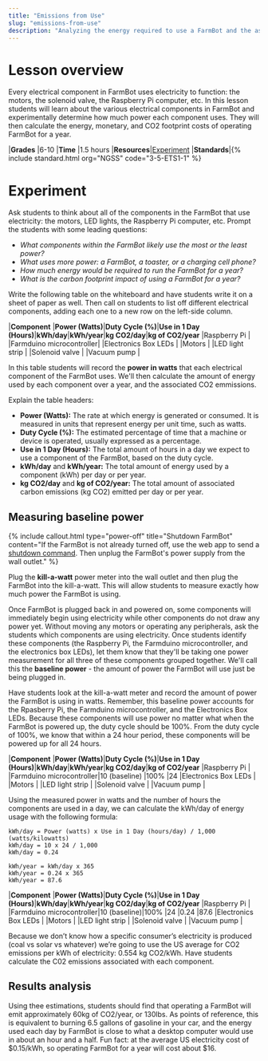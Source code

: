 ```yaml
---
title: "Emissions from Use"
slug: "emissions-from-use"
description: "Analyzing the energy required to use a FarmBot and the associated footprint"
---
```


# Lesson overview

Every electrical component in FarmBot uses electricity to function: the motors, the solenoid valve, the Raspberry Pi computer, etc. In this lesson students will learn about the various electrical components in FarmBot and experimentally determine how much power each component uses. They will then calculate the energy, monetary, and CO2 footprint costs of operating FarmBot for a year.

|**Grades**   |6-10
|**Time**     |1.5 hours
|**Resources**|[Experiment](#experiment)
|**Standards**|{% include standard.html org="NGSS" code="3-5-ETS1-1" %}

# Experiment

Ask students to think about all of the components in the FarmBot that use electricity: the motors, LED lights, the Raspberry Pi computer, etc. Prompt the students with some leading questions:

- _What components within the FarmBot likely use the most or the least power?_
- _What uses more power: a FarmBot, a toaster, or a charging cell phone?_
- _How much energy would be required to run the FarmBot for a year?_
- _What is the carbon footprint impact of using a FarmBot for a year?_

Write the following table on the whiteboard and have students write it on a sheet of paper as well. Then call on students to list off different electrical components, adding each one to a new row on the left-side column.

|**Component**            |**Power (Watts)**|**Duty Cycle (%)**|**Use in 1 Day (Hours)**|**kWh/day**|**kWh/year**|**kg CO2/day**|**kg of CO2/year**
|Raspberry Pi             |
|Farmduino microcontroller|
|Electronics Box LEDs     |
|Motors                   |
|LED light strip          |
|Solenoid valve           |
|Vacuum pump              |

In this table students will record the **power in watts** that each electrical component of the FarmBot uses. We'll then calculate the amount of energy used by each component over a year, and the associated CO2 emmissions.

Explain the table headers:

- **Power (Watts):** The rate at which energy is generated or consumed. It is measured in units that represent energy per unit time, such as watts.
- **Duty Cycle (%):** The estimated percentage of time that a machine or device is operated, usually expressed as a percentage.
- **Use in 1 Day (Hours):** The total amount of hours in a day we expect to use a component of the FarmBot, based on the duty cycle.
- **kWh/day** and **kWh/year:** The total amount of energy used by a component (kWh) per day or per year.
- **kg CO2/day** and **kg of CO2/year:** The total amount of associated carbon emissions (kg CO2) emitted per day or per year.

## Measuring baseline power

{%
include callout.html
type="power-off"
title="Shutdown FarmBot"
content="If the FarmBot is not already turned off, use the web app to send a [shutdown command](https://my.farm.bot/app/designer/settings?highlight=shutdown_farmbot). Then unplug the FarmBot's power supply from the wall outlet."
%}

Plug the **kill-a-watt** power meter into the wall outlet and then plug the FarmBot into the kill-a-watt. This will allow students to measure exactly how much power the FarmBot is using.

Once FarmBot is plugged back in and powered on, some components will immediately begin using electricity while other components do not draw any power yet. Without moving any motors or operating any peripherals, ask the students which components are using electricity. Once students identify these components (the Raspberry Pi, the Farmduino microcontroller, and the electronics box LEDs), let them know that they'll be taking one power measurement for all three of these components grouped together. We'll call this the **baseline power** - the amount of power the FarmBot will use just be being plugged in.

Have students look at the kill-a-watt meter and record the amount of power the FarmBot is using in watts. Remember, this baseline power accounts for the Rpasberry Pi, the Farmduino microcontroller, and the Electronics Box LEDs. Because these components will use power no matter what when the FarmBot is powered up, the duty cycle should be 100%. From the duty cycle of 100%, we know that within a 24 hour period, these components will be powered up for all 24 hours.

|**Component**            |**Power (Watts)**|**Duty Cycle (%)**|**Use in 1 Day (Hours)**|**kWh/day**|**kWh/year**|**kg CO2/day**|**kg of CO2/year**
|Raspberry Pi             |
|Farmduino microcontroller|10 (baseline)    |100%              |24
|Electronics Box LEDs     |
|Motors                   |
|LED light strip          |
|Solenoid valve           |
|Vacuum pump              |

Using the measured power in watts and the number of hours the components are used in a day, we can calculate the kWh/day of energy usage with the following formula:

```
kWh/day = Power (watts) x Use in 1 Day (hours/day) / 1,000 (watts/kilowatts)
kWh/day = 10 x 24 / 1,000
kWh/day = 0.24

kWh/year = kWh/day x 365
kWh/year = 0.24 x 365
kWh/year = 87.6
```

|**Component**            |**Power (Watts)**|**Duty Cycle (%)**|**Use in 1 Day (Hours)**|**kWh/day**|**kWh/year**|**kg CO2/day**|**kg of CO2/year**
|Raspberry Pi             |
|Farmduino microcontroller|10 (baseline)|100%          |24                  |0.24   |87.6
|Electronics Box LEDs     |
|Motors                   |
|LED light strip          |
|Solenoid valve           |
|Vacuum pump              |

Because we don’t know how a specific consumer’s electricity is produced (coal vs solar vs whatever) we’re going to use the US average for CO2 emissions per kWh of electricity: 0.554 kg CO2/kWh. Have students calculate the C02 emissions associated with each component.

## Results analysis

Using thee estimations, students should find that operating a FarmBot will emit approximately 60kg of CO2/year, or 130lbs. As points of reference, this is equivalent to burning 6.5 gallons of gasoline in your car, and the energy used each day by FarmBot is close to what a desktop computer would use in about an hour and a half. Fun fact: at the average US electricity cost of $0.15/kWh, so operating FarmBot for a year will cost about $16.
